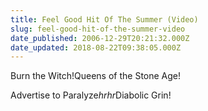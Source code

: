 ```yaml
---
title: Feel Good Hit Of The Summer (Video)
slug: feel-good-hit-of-the-summer-video
date_published: 2006-12-29T20:21:32.000Z
date_updated: 2018-08-22T09:38:05.000Z
---
```


Burn the Witch!Queens of the Stone Age!

Advertise to Paralyze*hrhr*Diabolic Grin!
